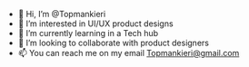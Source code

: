 - 👋 Hi, I’m @Topmankieri
- 👀 I’m interested in UI/UX product designs
- 🌱 I’m currently learning in a Tech hub
- 💞️ I’m looking to collaborate with product designers
- 📫 You can reach me on my email Topmankieri@gmail.com

<!---
Topmankieri/Topmankieri is a ✨ special ✨ repository because its `README.md` (this file) appears on your GitHub profile.
You can click the Preview link to take a look at your changes.
--->
